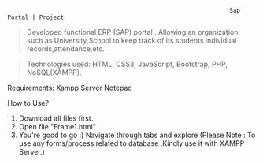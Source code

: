                                                                    Sap Portal | Project 

> Developed functional ERP (SAP) portal . Allowing an organization such as University,School to
  keep track of its students individual records,attendance,etc.

> Technologies used: HTML, CSS3, JavaScript, Bootstrap, PHP, NoSQL(XAMPP).

Requirements:
Xampp Server
Notepad

How to Use?
1) Download all files first.
2) Open file "Frame1.html"
3) You're good to go :)
     Navigate through tabs and explore (Please Note : To use any forms/process related to database ,Kindly use it with XAMPP Server.)
